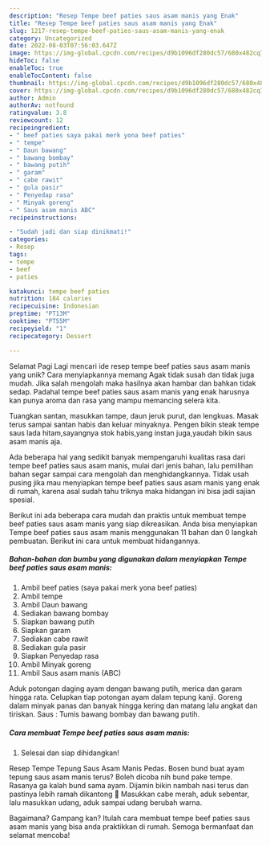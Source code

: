 ```yaml
---
description: "Resep Tempe beef paties saus asam manis yang Enak"
title: "Resep Tempe beef paties saus asam manis yang Enak"
slug: 1217-resep-tempe-beef-paties-saus-asam-manis-yang-enak
category: Uncategorized
date: 2022-08-03T07:56:03.647Z
image: https://img-global.cpcdn.com/recipes/d9b1096df280dc57/680x482cq70/tempe-beef-paties-saus-asam-manis-foto-resep-utama.jpg
hideToc: false
enableToc: true
enableTocContent: false
thumbnail: https://img-global.cpcdn.com/recipes/d9b1096df280dc57/680x482cq70/tempe-beef-paties-saus-asam-manis-foto-resep-utama.jpg
cover: https://img-global.cpcdn.com/recipes/d9b1096df280dc57/680x482cq70/tempe-beef-paties-saus-asam-manis-foto-resep-utama.jpg
author: Admin
authorAv: notfound
ratingvalue: 3.8
reviewcount: 12
recipeingredient:
- " beef paties saya pakai merk yona beef paties"
- " tempe"
- " Daun bawang"
- " bawang bombay"
- " bawang putih"
- " garam"
- " cabe rawit"
- " gula pasir"
- " Penyedap rasa"
- " Minyak goreng"
- " Saus asam manis ABC"
recipeinstructions:

- "Sudah jadi dan siap dinikmati!"
categories:
- Resep
tags:
- tempe
- beef
- paties

katakunci: tempe beef paties 
nutrition: 184 calories
recipecuisine: Indonesian
preptime: "PT13M"
cooktime: "PT55M"
recipeyield: "1"
recipecategory: Dessert

---
```



Selamat Pagi Lagi mencari ide resep tempe beef paties saus asam manis yang unik? Cara menyiapkannya memang Agak tidak susah dan tidak juga mudah. Jika salah mengolah maka hasilnya akan hambar dan bahkan tidak sedap. Padahal tempe beef paties saus asam manis yang enak harusnya kan punya aroma dan rasa yang mampu memancing selera kita.


Tuangkan santan, masukkan tampe, daun jeruk purut, dan lengkuas. Masak terus sampai santan habis dan keluar minyaknya. Pengen bikin steak tempe saus lada hitam,sayangnya stok habis,yang instan juga,yaudah bikin saus asam manis aja.

Ada beberapa hal yang sedikit banyak mempengaruhi kualitas rasa dari tempe beef paties saus asam manis, mulai dari jenis bahan, lalu pemilihan bahan segar sampai cara mengolah dan menghidangkannya. Tidak usah pusing jika mau menyiapkan tempe beef paties saus asam manis yang enak di rumah, karena asal sudah tahu triknya maka hidangan ini bisa jadi sajian spesial.


Berikut ini ada beberapa cara mudah dan praktis untuk membuat tempe beef paties saus asam manis yang siap dikreasikan. Anda bisa menyiapkan Tempe beef paties saus asam manis menggunakan 11 bahan dan 0 langkah pembuatan. Berikut ini cara untuk membuat hidangannya.

<!--inarticleads1-->

##### Bahan-bahan dan bumbu yang digunakan dalam menyiapkan Tempe beef paties saus asam manis:

1. Ambil  beef paties (saya pakai merk yona beef paties)
1. Ambil  tempe
1. Ambil  Daun bawang
1. Sediakan  bawang bombay
1. Siapkan  bawang putih
1. Siapkan  garam
1. Sediakan  cabe rawit
1. Sediakan  gula pasir
1. Siapkan  Penyedap rasa
1. Ambil  Minyak goreng
1. Ambil  Saus asam manis (ABC)


Aduk potongan daging ayam dengan bawang putih, merica dan garam hingga rata. Celupkan tiap potongan ayam dalam tepung kanji. Goreng dalam minyak panas dan banyak hingga kering dan matang lalu angkat dan tiriskan. Saus : Tumis bawang bombay dan bawang putih. 

<!--inarticleads2-->

##### Cara membuat Tempe beef paties saus asam manis:


1. Selesai dan siap dihidangkan!

Resep Tempe Tepung Saus Asam Manis Pedas. Bosen bund buat ayam tepung saus asam manis terus? Boleh dicoba nih bund pake tempe. Rasanya ga kalah bund sama ayam. Dijamin bikin nambah nasi terus dan pastinya lebih ramah dikantong 🤭 Masukkan cabe merah, aduk sebentar, lalu masukkan udang, aduk sampai udang berubah warna. 

Bagaimana? Gampang kan? Itulah cara membuat tempe beef paties saus asam manis yang bisa anda praktikkan di rumah. Semoga bermanfaat dan selamat mencoba!
